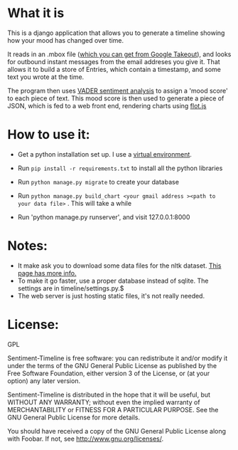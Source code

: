 # What it is
This is a django application that allows you to generate a timeline showing how your mood has changed over time. 

It reads in an .mbox file ([which you can get from Google Takeout](https://support.google.com/accounts/answer/3024190?source=gsearch&hl=en)), and looks for outbound instant messages from the email addreses you give it. That allows it to build a store of Entries, which contain a timestamp, and some text you wrote at the time.

The program then uses [VADER sentiment analysis](http://www.nltk.org/_modules/nltk/sentiment/vader.html) to assign a 'mood score' to each piece of text.  This mood score is then used to generate a piece of JSON, which is fed to a web front end, rendering charts using [flot.js](https://github.com/flot/flot)

# How to use it:

* Get a python installation set up. I use a [virtual environment](http://docs.python-guide.org/en/latest/dev/virtualenvs/). 
* Run `pip install -r requirements.txt` to install all the python libraries
* Run `python manage.py migrate` to  create your database
* Run `python manage.py build_chart <your gmail address ><path to your data file>` . This will take a while

* Run 'python manage.py runserver', and visit 127.0.0.1:8000


# Notes:

* It make ask you to download some data files for the nltk dataset. [This page has more info.](http://www.nltk.org/data.html)
*  To make it go faster, use a proper database instead of sqlite. The settings are in timeline/settings.py.$
* The web server is just hosting static files, it's not really needed.


# License:
GPL

Sentiment-Timeline is free software: you can redistribute it and/or modify
it under the terms of the GNU General Public License as published by
the Free Software Foundation, either version 3 of the License, or
(at your option) any later version.

Sentiment-Timeline is distributed in the hope that it will be useful,
but WITHOUT ANY WARRANTY; without even the implied warranty of
MERCHANTABILITY or FITNESS FOR A PARTICULAR PURPOSE.  See the
GNU General Public License for more details.

You should have received a copy of the GNU General Public License
along with Foobar.  If not, see <http://www.gnu.org/licenses/>.
